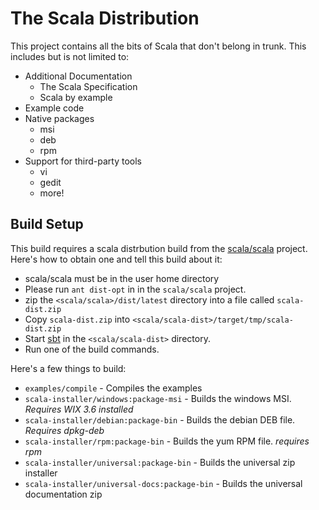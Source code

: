 # The Scala Distribution #

This project contains all the bits of Scala that don't belong in trunk.  This includes but is not limited to:

  * Additional Documentation
    * The Scala Specification
    * Scala by example
  * Example code
  * Native packages
    * msi
    * deb
    * rpm
  * Support for third-party tools
    * vi
    * gedit
    * more!


## Build Setup ##

This build requires a scala distrbution build from the [scala/scala](https://github.com/scala/scala) project.   Here's how to obtain one and tell this build about it:

  * scala/scala must be in the user home directory
  * Please run `ant dist-opt` in in the `scala/scala` project.
  * zip the `<scala/scala>/dist/latest` directory into a file called `scala-dist.zip`
  * Copy `scala-dist.zip` into `<scala/scala-dist>/target/tmp/scala-dist.zip`
  * Start [sbt](https://github.com/harrah/xsbt) in the `<scala/scala-dist>` directory.
  * Run one of the build commands.


Here's a few things to build:

  * `examples/compile` - Compiles the examples
  * `scala-installer/windows:package-msi` - Builds the windows MSI.  *Requires WIX 3.6 installed*
  * `scala-installer/debian:package-bin`  - Builds the debian DEB file.  *Requires dpkg-deb*
  * `scala-installer/rpm:package-bin`     - Builds the yum RPM file.  *requires rpm*
  * `scala-installer/universal:package-bin` - Builds the universal zip installer
  * `scala-installer/universal-docs:package-bin` - Builds the universal documentation zip

